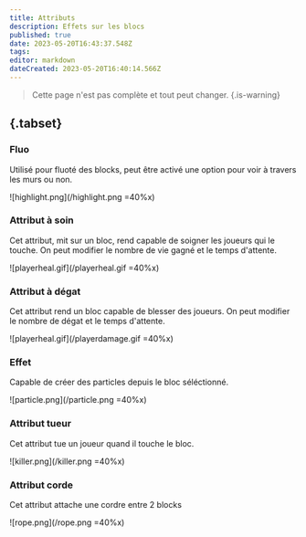```yaml
---
title: Attributs
description: Effets sur les blocs
published: true
date: 2023-05-20T16:43:37.548Z
tags: 
editor: markdown
dateCreated: 2023-05-20T16:40:14.566Z
---
```


> Cette page n'est pas complète et tout peut changer.
{.is-warning}

## {.tabset}
### Fluo
Utilisé pour fluoté des blocks, peut être activé une option pour voir à travers les murs ou non.

![highlight.png](/highlight.png =40%x)
### Attribut à soin
Cet attribut, mit sur un bloc, rend capable de soigner les joueurs qui le touche. On peut modifier le nombre de vie gagné et le temps d'attente.

![playerheal.gif](/playerheal.gif =40%x)
### Attribut à dégat
Cet attribut rend un bloc capable de blesser des joueurs. On peut modifier le nombre de dégat et le temps d'attente.

![playerheal.gif](/playerdamage.gif =40%x)
### Effet
Capable de créer des particles depuis le bloc séléctionné.

![particle.png](/particle.png =40%x)
### Attribut tueur
Cet attribut tue un joueur quand il touche le bloc.

![killer.png](/killer.png =40%x)
### Attribut corde
Cet attribut attache une cordre entre 2 blocks

![rope.png](/rope.png =40%x)
